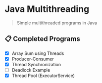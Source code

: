 # Java Multithreading

> Simple multithreaded programs in Java

## 📋 Completed Programs

- [x] Array Sum using Threads
- [x] Producer-Consumer
- [x] Thread Synchronization
- [ ] Deadlock Example
- [x] Thread Pool (ExecutorService)
